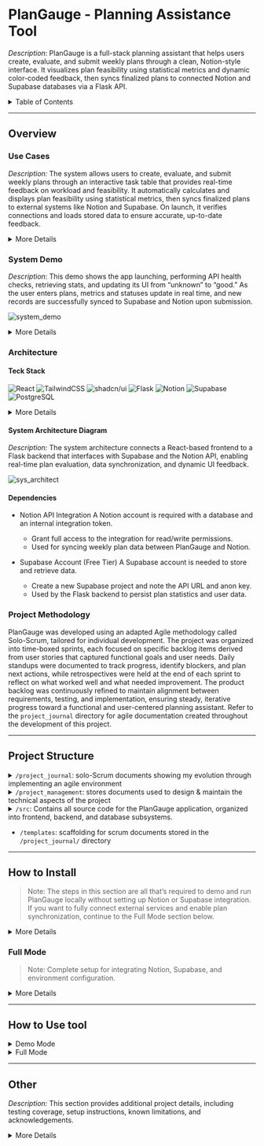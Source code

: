 # PlanGauge - Planning Assistance Tool
_Description_: PlanGauge is a full-stack planning assistant that helps users create, evaluate, and submit weekly plans through a clean, Notion-style interface. It visualizes plan feasibility using statistical metrics and dynamic color-coded feedback, then syncs finalized plans to connected Notion and Supabase databases via a Flask API.


<details>
  <summary>Table of Contents</summary>

  - [Overview](#overview)
  - [Project Structure](#project-structure)
  - [How to Install](#how-to-install)
  - [How to Use Tool](#how-to-use-tool)
  - [How to Run Tests](#how-to-run-tests)
  - [Limitations](#limitations)
  - [Acknowledgements](#acknowledgements)
</details>

---

## Overview
### Use Cases
_Description:_ The system allows users to create, evaluate, and submit weekly plans through an interactive task table that provides real-time feedback on workload and feasibility. It automatically calculates and displays plan feasibility using statistical metrics, then syncs finalized plans to external systems like Notion and Supabase. On launch, it verifies connections and loads stored data to ensure accurate, up-to-date feedback.
<details>
    <summary>
        More Details
    </summary>
- UC-1: Create Weekly Plan — The user adds, edits, and deletes tasks in the Task Entry Table (R-2.10–R-2.15), filling out task names, categories, dates, and times. The Stat Card System updates automatically to reflect daily workload changes. (Ref: design.md – “Table Structure,” “Add New Task Demo”)
- UC-2: Evaluate Plan Feasibility — The user views live feedback through the Stat Card System and Evaluation Section, which compute daily and weekly feasibility using Z-scores (R-1.22–R-1.23). The Evaluation Section provides a summary score and detailed breakdown of contributing metrics. (Ref: design.md – “Populated State,” “Evaluation Section,” “Details Accordion”)
- UC-3: Submit Plan to External Systems — The user clicks the Submit button to send plan data to Notion and Supabase via Flask (R-5.10). A toast confirms success or failure, and the button color reflects the plan’s overall feasibility. (Ref: design.md – “Submission Swimlane Diagram,” “Submission Demo”)
- UC-4: System Launch and Data Retrieval — On startup, the app runs connectivity checks for Flask, Supabase, and Notion (R-7.40–R-7.41) and retrieves stored stats to initialize feasibility data. Toasts indicate success or failure of retrieval operations. (Ref: design.md – “Startup Process Swimlane Diagram,” “Stats Retrieval API Endpoint”)
</details>



### System Demo

_Description_: This demo shows the app launching, performing API health checks, retrieving stats, and updating its UI from “unknown” to “good.” As the user enters plans, metrics and statuses update in real time, and new records are successfully synced to Supabase and Notion upon submission.

![system_demo](https://github.com/user-attachments/assets/23625c7a-682c-43c6-a5a8-9ebac076261f)


<details>
    <summary>
        More Details
    </summary>

This demo showcases the user launching the application and entering plans into the table interface.
During the launch process, the system performs a health check to verify connectivity with the Flask, Notion, and Supabase APIs. At the same time, the app successfully requests and receives statistical metric data. Once the data is retrieved, the interface updates accordingly — the styling transitions from red (indicating an “unknown” status) to grey (signifying “neutral”). The stat cards are then populated with average and standard deviation time values, and the evaluation section dynamically updates with these new metrics.

As the user adds new records, the outlines of all subsystems adjust to reflect overall feasibility. The stat card system also updates in real time, calculating total time values for tasks that share the same start date. The user continues to input plans for the following week until the overall status indicator turns green, representing a “good” state.

The demo continues with the user scrolling through the updated interface, showing how both the stat cards and evaluation sections appear when the system is in its optimal state. Finally, the user opens the Supabase and Notion databases — initially empty — then submits the new plan. After submission, both databases display the newly created records, confirming a successful sync between the app and the Notion productivity environment.
</details>

### Architecture
#### Teck Stack
![React](https://img.shields.io/badge/React-20232A?style=for-the-badge&logo=react&logoColor=61DAFB) ![TailwindCSS](https://img.shields.io/badge/Tailwind_CSS-06B6D4?style=for-the-badge&logo=tailwindcss&logoColor=white) ![shadcn/ui](https://img.shields.io/badge/shadcn/ui-000000?style=for-the-badge&logo=shadcnui&logoColor=white) ![Flask](https://img.shields.io/badge/Flask-000000?style=for-the-badge&logo=flask&logoColor=white) ![Notion](https://img.shields.io/badge/Notion-000000?style=for-the-badge&logo=notion&logoColor=white) ![Supabase](https://img.shields.io/badge/Supabase-3ECF8E?style=for-the-badge&logo=supabase&logoColor=white) ![PostgreSQL](https://img.shields.io/badge/PostgreSQL-316192?style=for-the-badge&logo=postgresql&logoColor=white)

<details>
    <summary>
        More Details
    </summary>

- Frontend:
    - ![React](https://img.shields.io/badge/React-20232A?style=for-the-badge&logo=react&logoColor=61DAFB)
        - Manages the application’s dynamic UI and state, allowing real-time updates as users modify their weekly plans.
    - ![TailwindCSS](https://img.shields.io/badge/Tailwind_CSS-06B6D4?style=for-the-badge&logo=tailwindcss&logoColor=white)
        - Provides a responsive and modern utility-based styling framework for consistent, adaptive layouts.
    - ![shadcn/ui](https://img.shields.io/badge/shadcn/ui-000000?style=for-the-badge&logo=shadcnui&logoColor=white)
        - Offers a good looking library for aesthetically pleasing dark mode styling design
- Backend:
    - ![Flask](https://img.shields.io/badge/Flask-000000?style=for-the-badge&logo=flask&logoColor=white)
        - Implements the backend logic and HTTP endpoints that process feasibility calculations, manage plan submissions, and connect to external services.
    - ![Notion](https://img.shields.io/badge/Notion-000000?style=for-the-badge&logo=notion&logoColor=white)
        - Enables two-way synchronization of plan data between PlanGauge and the user’s Notion workspace.
- Database:
    - ![Supabase](https://img.shields.io/badge/Supabase-3ECF8E?style=for-the-badge&logo=supabase&logoColor=white) 
        - Stores plan submissions and plan records created using this app. Also stores previous work/productivity records that are used for statistical metric calculations. The statistical metrics are then used to compare the current plan to previous performances.
    - ![PostgreSQL](https://img.shields.io/badge/PostgreSQL-316192?style=for-the-badge&logo=postgresql&logoColor=white)
        - Supabase uses PostgreSQL
</details>

#### System Architecture Diagram

_Description:_ The system architecture connects a React-based frontend to a Flask backend that interfaces with Supabase and the Notion API, enabling real-time plan evaluation, data synchronization, and dynamic UI feedback.

![sys_architect](https://github.com/user-attachments/assets/a2dceaf5-68dd-4d71-98f7-460ba8fe95a9)

#### Dependencies
- Notion API Integration
  A Notion account is required with a database and an internal integration token.  
  - Grant full access to the integration for read/write permissions.  
  - Used for syncing weekly plan data between PlanGauge and Notion.  

- Supabase Account (Free Tier)
  A Supabase account is needed to store and retrieve data.  
  - Create a new Supabase project and note the API URL and anon key.  
  - Used by the Flask backend to persist plan statistics and user data.  

### Project Methodology
PlanGauge was developed using an adapted Agile methodology called Solo-Scrum, tailored for individual development. The project was organized into time-boxed sprints, each focused on specific backlog items derived from user stories that captured functional goals and user needs. Daily standups were documented to track progress, identify blockers, and plan next actions, while retrospectives were held at the end of each sprint to reflect on what worked well and what needed improvement. The product backlog was continuously refined to maintain alignment between requirements, testing, and implementation, ensuring steady, iterative progress toward a functional and user-centered planning assistant. Refer to the `project_journal` directory for agile documentation created throughout the development of this project.

---

## Project Structure
<details>
    <summary>
        <code>/project_journal</code>: solo-Scrum documents showing my evolution through implementing an agile environment
    </summary>

- `/assets`: stores diagrams, mockups, quiz docs, demo gifs, and other docs created during sprints
- `/backlog`: backlog item documentation for features implemented in this project
- `/professional_review`: presentation and notes from project pitch to CS professor
- `/pull_requests`: docs for completed pull requests demoing the features developed and merged
- `/retrospective`: reflections completed for reviewing and improving sprint approach for each sprint
- `/sprints`: docs for sprints including the goal, assigned backlog items, subtasks, and DoD
- `/standup`: logs for daily standups documenting previous progress, next steps, problems, ChatGPT review
</details>

<details>
    <summary>
        <code>/project_management</code>: stores documents used to design & maintain the technical aspects of the project
    </summary>

- `/api/flask_apis.xlsx`: excel document that details the flask api including example http responses, response key explanations, and http response code clarifications
- `/diagrams`: mockups, architecture diagram, FDD, ERD, and swimlane diagrams used in the current design
- `/specs`: This directory contains all formal software engineering documentation written throughout the development of PlanGauge. Each file defines the project’s requirements, rationale, and design decisions used to guide implementation.
    - `/design.md`: The Design Specification document defines the structural, visual, and behavioral blueprint for PlanGauge, bridging the project’s requirements with its implemented architecture. It includes annotated diagrams, UI mockups, and flow representations that capture how each subsystem functions and interacts.
    - `/mvs.md`: Defines the Minimum Viable Specification for PlanGauge—listing the essential features (task table, stat cards, plan summary, submission flow) required for a functioning prototype and mapping them to their requirement IDs.
    - `/pop.md`: The Project Overview Proposal detailing the motivation, scope, and predicted architecture of PlanGauge. It covers complexity across system layers, technology stack choices, and methodology (Solo-Scrum).
    - `/reqs.md`: The Requirement Specifications document defining all functional and non-functional requirements (R-X.Y) including frontend behavior, backend logic, security, and usability standards.
    - `/sdp.md`: The Software Development Plan describing lifecycle phases, sprint schedules, testing strategy, risk assessment, and documentation control procedures.
    - `timeline.xlsx`: Spreadsheet outlining the chronological schedule of development milestones, sprint durations, and deliverable deadlines. Stopped using/updating this half way through project development.
    - `/user-stories.md`: Lists user stories that express functional goals from the perspective of an end user, forming the basis for requirement traceability and backlog creation.
</details>

<details>
    <summary>
        <code>/src</code>: Contains all source code for the PlanGauge application, organized into frontend, backend, and database subsystems.
    </summary>

- `/backend`: Implements the Flask API server responsible for handling data transactions, performing validation, and bridging between the React frontend and Supabase database.
    - `/app/__init__.py`: Initializes the Flask app instance and loads configuration (e.g., environment variables, API keys).
    - `/app/routes.py`: Defines RESTful API endpoints for CRUD operations, plan submission, and Notion synchronization.
    - `/app/utils.py`: Contains helper functions for validation, data formatting, and Notion API communication.
    - `/tests/`: Houses backend unit and integration tests written with pytest.
    - `pytest.ini`: Configures test discovery paths and environment markers for pytest.
    - `run.py`: Entry point to launch the Flask development server.
- `/database`: Contains SQL scripts and schema configuration for the project’s Supabase (PostgreSQL) layer.
    - `db_setup.sql`: Creates database tables, relations, and constraints aligned with the BCNF-compliant schema defined in the design specs.
    - `row_security.sql`: Defines row-level security policies to control user access and protect plan submission records.
- `/frontend`: Implements the React + Tailwind + Shadcn/UI interface that allows users to input, visualize, and submit their weekly plans.
    - `/e2e/`: End-to-end tests using Playwright to verify full-stack functionality.
    - `/src/components/`: Stores the react components for all subsystems
    - `/src/contexts/`: Context providers like TaskContext.jsx managing global state for task data
    - `/src/tests/`: Frontend unit and integration tests written with Vitest + React Testing Library.
    - `/src/utils/`: Utility functions supporting calculations, formatting, or API requests.
    - `/src/App.jsx`: Root React component that renders the main task table and theme provider
    - `/src/App.css`: Base styling and layout rules.
    - `/src/index.css`: Tailwind + custom theme variables defining color palettes and dark mode support.
    - `/src/main.jsx`: Application entry point rendering the React root node.
</details>

- `/templates`: scaffolding for scrum documents stored in the `/project_journal/` directory

---

## How to Install

> Note: The steps in this section are all that’s required to demo and run PlanGauge locally without setting up Notion or Supabase integration. If you want to fully connect external services and enable plan synchronization, continue to the Full Mode section below.

<details>
  <summary>More Details</summary>

1. Clone the repository
   ```
   git clone https://github.com/GregT7/PlanGauge.git
   ```

2. Install frontend dependencies
   ```
   cd PlanGauge/src/frontend
   npm install
   npm audit fix
   ```

3. Install backend dependencies
   ```
   cd PlanGauge/src/backend
   python -m venv venv
   .\venv\Scripts\activate
   pip install -r requirements.txt
   ```
</details>

### Full Mode
> Note: Complete setup for integrating Notion, Supabase, and environment configuration.

<details>
  <summary>More Details</summary>

1. Setup Notion
   1. Create or log into your Notion account.
   2. Create a new page.
   3. Add a database within that page.
   4. Create a new integration under [https://www.notion.so/my-integrations](https://www.notion.so/my-integrations).
   5. Grant the integration full access to your database.
   6. Copy and store your Notion API key for later use.

2. Setup Supabase
   1. Create a free account at [https://app.supabase.com](https://app.supabase.com).
   2. Run the SQL scripts in `/PlanGauge/src/database/`:
      - `db_setup.sql` — Initializes database tables.  
      - `row_security.sql` — Enables row-level security (prevents unauthorized access).  
      - `init_records.sql` — Populates dummy records (optional).
   3. Note your Project URL and anon public key for the `.env` file.

3. Setup environment files
  1. `/src/.env`
  Windows
  ```
  cd /PlanGauge/src
  echo FLASK_BASE_URL=http://127.0.0.1:^ FLASK_DEFAULT_PORT=5000^ FLASK_TESTING_PORT=5001^ FLASK_HEALTH_ROUTE=/api/health > .env
  ```

  Linux/macOS
  ```
  cd /PlanGauge/src
  echo "FLASK_BASE_URL=http://127.0.0.1: FLASK_DEFAULT_PORT=5000 FLASK_TESTING_PORT=5001 FLASK_HEALTH_ROUTE=/api/health" > .env
  ```

  2. `/src/backend/.env`
  Windows
  ```
  cd /PlanGauge/src/backend
  (echo SUPABASE_URL=&& echo SUPABASE_KEY=&& echo NOTION_API_KEY=&& echo NOTION_PAGE_ID=&& echo NOTION_DB_ID=&& echo NOTION_VERSION="2022-06-28") > .env
  ```

  Linux/macOS
  ```
  cd /PlanGauge/src/backend
  echo -e "SUPABASE_URL=\nSUPABASE_KEY=\nNOTION_API_KEY=\nNOTION_PAGE_ID=\nNOTION_DB_ID=\nNOTION_VERSION=\"2022-06-28\"" > .env
  ```

  3. `/src/frontend/.env.demo`
  Windows
  ```
  cd /PlanGauge/src/frontend
  echo VITE_DEMO=1^ VITE_STATS_TESTING_ROUTE=http://127.0.0.1:5000/api/demo/stats^ VITE_DEFAULT_ROUTE=http://localhost:5173/^ VITE_TESTING_ROUTE=http://localhost:4173/^ VITE_DEFAULT_PLAN_START=2025-06-01^ VITE_DEFAULT_PLAN_END=2025-06-30 > .env
  ```

  Linux
  ```
  cd /PlanGauge/src/frontend
  echo "VITE_DEMO=1 VITE_STATS_TESTING_ROUTE=http://127.0.0.1:5000/api/demo/stats VITE_DEFAULT_ROUTE=http://localhost:5173/ VITE_TESTING_ROUTE=http://localhost:4173/ VITE_DEFAULT_PLAN_START=2025-06-01 VITE_DEFAULT_PLAN_END=2025-06-30" > .env
  ```

4. Find API keys / info for Notion & Supabase and update `/PlanGauge/src/backend/.env` file
   - `SUPABASE_URL`  
     - _Description_: The unique base URL endpoint for your Supabase project.  
     - How to find:
       1. Log in to [https://app.supabase.com](https://app.supabase.com)
       2. Select your project.
       3. Go to Project Settings → API.
       4. Copy the Project URL.
     - Example:
       ```
       SUPABASE_URL=https://abcde12345.supabase.co
       ```

   - `SUPABASE_KEY`  
     - _Description_: Your Supabase authentication key — typically the “anon public” key.  
     - How to find:
       1. In Project Settings → API, scroll to Project API Keys.
       2. Copy the anon public key.
     - Example:
       ```
       SUPABASE_KEY=eyJhbGciOiJIUzI1NiIsInR5cCI6IkpXVCJ9...
       ```

   - `NOTION_API_KEY`  
     - _Description_: The token for your internal integration used to access Notion’s API.  
     - How to find:
       1. Go to [https://www.notion.so/my-integrations](https://www.notion.so/my-integrations)
       2. Create a new integration (e.g., “PlanGauge”).
       3. Copy the Internal Integration Token.
       4. Share your Notion page/database with this integration.
     - Example:
       ```
       NOTION_API_KEY=secret_qwerty123456789abcdef
       ```

   - `NOTION_PAGE_ID`  
     - _Description_: The 32-character ID for the Notion page you want PlanGauge to sync.  
     - How to find:
       1. Open the Notion page in your browser.
       2. Copy the 32-character string at the end of the URL.
     - Example:
       ```
       NOTION_PAGE_ID=abcdef1234567890abcdef1234567890
       ```

   - `NOTION_DB_ID`  
     - _Description_: The ID of your Notion database used for plan synchronization.  
     - How to find:
       1. Open your Notion database in your browser.
       2. Copy the 32-character string before `?v=` in the URL.
     - Example:
       ```
       NOTION_DB_ID=1234567890abcdef1234567890abcdef
       ```

   - `NOTION_VERSION` = "2022-06-28"  
     - _Description_: Specifies the Notion API version for compatibility.  
     - How to find:
       - Refer to [Notion’s API versioning documentation](https://developers.notion.com/reference/versioning)
     - Example:
       ```
       NOTION_VERSION="2022-06-28"
       ```
</details>

---

## How to Use tool
<details>
  <summary>Demo Mode</summary>


#### 1️⃣ Launch the Application  
```bash
cd PlanGauge/src/frontend  
npm run start:demo
```  
The app will open automatically in your default browser and begin connecting to the Flask API. Toast messages will indicate connection and launch status.

#### 2️⃣ Load Demo Data  
Default, hardcoded statistical metrics are fetched from a demo API route. The task table is automatically populated with sample tasks representing a plan created just before submission.

#### 3️⃣ Observe Feasibility Analysis  
Once the backend connection is established, the feasibility analysis begins. The UI styling updates in real time to reflect the plan’s evaluation and feasibility results.

#### 4️⃣ Experiment with the Task Table  
Modify tasks to see how the feasibility and UI respond dynamically.  
> Note: The Start Date must match one of the Stat Card dates for table changes to impact feasibility.

#### 5️⃣ Submit the Plan  
Click the Submit button to view a toast confirmation message.  
*(No data will be sent since Notion and Supabase integrations are disabled in demo mode.)*

#### 6️⃣ Review Evaluation Details  
Scroll to the Evaluation Section to explore how the system calculates feasibility metrics and interprets results for each day and overall plan.

</details>



<details>
  <summary>Full Mode</summary>



#### 1️⃣ Launch the Application

1. Start the app & wait for browser to open
   ```
   cd PlanGauge/src/frontend
   npm run start
   ```

#### 2️⃣ Create or Edit Weekly Tasks

1. Use the Notion-like task table to enter your weekly goals.  
   Each row represents a task with the following fields:
   - Task Name – Short description of your task.
   - Category – Choose from pre-defined options (e.g., Health, Career, School).
   - Start / Due Date – Select using the date picker.
   - Estimated Time – Enter manually or let the backend predict time (future feature).

2. Add new tasks using the “+ New Page” button at the bottom of the table.

3. Tasks update automatically as you edit fields — no need to manually save.

#### 3️⃣ Review Daily and Weekly Feasibility

- Each day displays a stat card showing:
  - The total planned time for that day.
  - A color-coded status:
    - 🟢 Good – Within target range.
    - 🟡 Moderate – Under or near threshold.
    - 🔴 Poor – Exceeds predicted workload limit.

- At the bottom, a Plan Summary indicator shows the overall feasibility rating for the week.

#### 4️⃣ Submit Your Plan

When satisfied with your plan, click the Submit button.  
This will:
1. Send your plan data to the Flask backend.  
2. The backend will:
   - Store your plan data in Supabase for long-term tracking.
   - Sync your updated plan to Notion, ensuring your Notion workspace stays up-to-date.
3. A temporary status message will confirm if the sync succeeded or failed.

#### 5️⃣ Adjust, Track, and Improve

- You can adjust your plan anytime; simply edit the table and re-submit.
- Future versions will incorporate your Supabase data to refine time predictions for similar task types.
- Use color trends and stats to track planning consistency week-to-week.

</details>

---

## Other
_Description:_ This section provides additional project details, including testing coverage, setup instructions, known limitations, and acknowledgements.

<details>
  <summary>More Details</summary>

### Testing
<details>
  <summary>Testing Coverage</summary>

- Frontend
    - Technology: React Testing Library, Vitest, Jest
    - Quantity: 258 tests
    - Description: validates UI behavior, state updates, and real-time feedback
- Backend
    - Technology: pytest
    - Quantity: 40 tests
    - Description: confirms API correctness, data retrieval, and error handling
- System
    - Technology: Playwright
    - Quantity: ? tests
    - Description: simulates full user interactions, from plan creation to submission and system feedback
</details>

<details>
  <summary>How to Run Tests</summary>

#### 1️⃣ Frontend (Vitest)
> Note: This does not include Playwright E2E tests — see the next section for setup.

```
cd PlanGauge/src/frontend  
npm run test
```

#### 2️⃣ (Optional) End-to-End Testing with Playwright

Step 1 – Install Playwright  
cd PlanGauge/src/frontend  
```npm init playwright@latest```

Step 2 – Follow setup prompts  
Answer the following during setup:  
- ✔ Language: JavaScript  
- ✔ Test directory: `tests`  
- ✔ Add GitHub Actions workflow: No (optional)  
- ✔ Install browsers: Yes  

Step 3 – Verify installation  
You should see a version number like `Version 1.48.0`:
```npx playwright test --version```

Step 4 – Run default Playwright tests  
Run the sample tests provided by Playwright (all six should pass):  
```npx playwright test```

#### 3️⃣ Backend (pytest)
```
cd PlanGauge/src/backend  
.\venv\Scripts\activate  
pytest -q
```
</details>



### Limitations
- Unused DB: 
    - the database doesn't really do a lot at this point aside from holding work records
    - However, the ground work is laid for editing/viewing/deleting previous plan submissions & corresponding plan records alongside other stats processing
    - work is not being differentiated into assigned_work and general_work, same thing with plans
    - assignment records aren't being used for anything and there is no way to assign plan records to them
- Not Deployed: Using flask & vite servers


### 🙏 Acknowledgements
- Dr. Raymer for giving me feedback on my early project design
- Uncle Steve for reviewing project from both an end user & tech writer perspective
- Intro to SWE Course: Dr. Shimizu + swe peers for learning the basics of SWE and how to implement an Agile methodology
- Parents for giving me feedback from the perspective of an engineering project manager

</details>